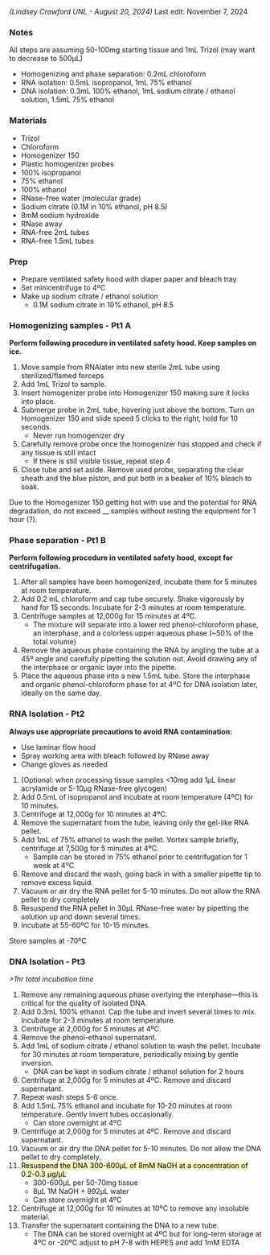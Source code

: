 *(Lindsey Crawford UNL - August 20, 2024)*
Last edit: November 7, 2024
### Notes
All steps are assuming 50-100mg starting tissue and 1mL Trizol (may want to decrease to 500µL)
- Homogenizing and phase separation: 0.2mL chloroform
- RNA isolation: 0.5mL isopropanol, 1mL 75% ethanol
- DNA isolation: 0.3mL 100% ethanol, 1mL sodium citrate / ethanol solution, 1.5mL 75% ethanol
### Materials
- Trizol
- Chloroform
- Homogenizer 150
- Plastic homogenizer probes
- 100% isopropanol
- 75% ethanol
- 100% ethanol
- RNase-free water (molecular grade)
- Sodium citrate (0.1M in 10% ethanol, pH 8.5)
- 8mM sodium hydroxide
- RNase away
- RNA-free 2mL tubes
- RNA-free 1.5mL tubes
### Prep
- Prepare ventilated safety hood with diaper paper and bleach tray
- Set minicentrifuge to 4ºC
- Make up sodium citrate / ethanol solution
	- 0.1M sodium citrate in 10% ethanol, pH 8.5
### Homogenizing samples - Pt1 A

**Perform following procedure in ventilated safety hood. Keep samples on ice.**

1. Move sample from RNAlater into new sterile 2mL tube using sterilized/flamed forceps
2. Add 1mL Trizol to sample.
3. Insert homogenizer probe into Homogenizer 150 making sure it locks into place. 
4. Submerge probe in 2mL tube, hovering just above the bottom. Turn on Homogenizer 150 and slide speed 5 clicks to the right, hold for 10 seconds.
	- Never run homogenizer dry
5. Carefully remove probe once the homogenizer has stopped and check if any tissue is still intact
	- If there is still visible tissue, repeat step 4
6. Close tube and set aside. Remove used probe, separating the clear sheath and the blue piston, and put both in a beaker of 10% bleach to soak. 

Due to the Homogenizer 150 getting hot with use and the potential for RNA degradation, do not exceed __ samples without resting the equipment for 1 hour (?).

### Phase separation - Pt1 B

**Perform following procedure in ventilated safety hood, except for centrifugation.**

1. After all samples have been homogenized, incubate them for 5 minutes at room temperature.
2. Add 0.2 mL chloroform and cap tube securely. Shake vigorously by hand for 15 seconds. Incubate for 2-3 minutes at room temperature. 
3. Centrifuge samples at 12,000g for 15 minutes at 4ºC.
	- The mixture will separate into a lower red phenol-chloroform phase, an interphase, and a colorless upper aqueous phase (~50% of the total volume)
4. Remove the aqueous phase containing the RNA by angling the tube at a 45º angle and carefully pipetting the solution out. Avoid drawing any of the interphase or organic layer into the pipette. 
5. Place the aqueous phase into a new 1.5mL tube. Store the interphase and organic phenol-chloroform phase for at 4ºC for DNA isolation later, ideally on the same day. 

### RNA Isolation - Pt2

**Always use appropriate precautions to avoid RNA contamination:**
- Use laminar flow hood
- Spray working area with bleach followed by RNase away
- Change gloves as needed

1. (Optional: when processing tissue samples <10mg add 1µL linear acrylamide or 5-10µg RNase-free glycogen)
2. Add 0.5mL of isopropanol and incubate at room temperature (4ºC) for 10 minutes.
3. Centrifuge at 12,000g for 10 minutes at 4ºC. 
4. Remove the supernatant from the tube, leaving only the gel-like RNA pellet.
5. Add 1mL of 75% ethanol to wash the pellet. Vortex sample briefly, centrifuge at 7,500g for 5 minutes at 4ºC. 
	- Sample can be stored in 75% ethanol prior to centrifugation for 1 week at 4ºC
6. Remove and discard the wash, going back in with a smaller pipette tip to remove excess liquid. 
7. Vacuum or air dry the RNA pellet for 5-10 minutes. Do not allow the RNA pellet to dry completely 
8. Resuspend the RNA pellet in 30µL RNase-free water by pipetting the solution up and down several times.
9. Incubate at 55-60ºC for 10-15 minutes.

Store samples at -70ºC
### DNA Isolation - Pt3
*>1hr total incubation time*

1. Remove any remaining aqueous phase overlying the interphase—this is critical for the quality of isolated DNA.
2. Add 0.3mL 100% ethanol. Cap the tube and invert several times to mix. Incubate for 2-3 minutes at room temperature.
3. Centrifuge at 2,000g for 5 minutes at 4ºC.
4. Remove the phenol-ethanol supernatant.
5. Add 1mL of sodium citrate / ethanol solution to wash the pellet. Incubate for 30 minutes at room temperature, periodically mixing by gentle inversion.
	- DNA can be kept in sodium citrate / ethanol solution for 2 hours
6. Centrifuge at 2,000g for 5 minutes at 4ºC. Remove and discard supernatant. 
7. Repeat wash steps 5-6 once.
8. Add 1.5mL 75% ethanol and incubate for 10-20 minutes at room temperature. Gently invert tubes occasionally. 
	- Can store overnight at 4ºC
9. Centrifuge at 2,000g for 5 minutes at 4ºC. Remove and discard supernatant.
10. Vacuum or air dry the DNA pellet for 5-10 minutes. Do not allow the DNA pellet to dry completely.
11. <mark style="background: #FFF3A3A6;">Resuspend the DNA 300-600µL of 8mM NaOH at a concentration of 0.2-0.3 µg/µL</mark>
	- 300-600µL per 50-70mg tissue
	- 8µL 1M NaOH + 992µL water
	- Can store overnight at 4ºC
12. Centrifuge at 12,000g for 10 minutes at 10ºC to remove any insoluble material.
13. Transfer the supernatant containing the DNA to a new tube. 
	- The DNA can be stored overnight at 4ºC but for long-term storage at 4ºC or -20ºC adjust to pH 7-8 with HEPES and add 1mM EDTA
